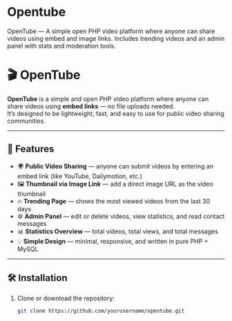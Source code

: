 # Opentube
OpenTube — A simple open PHP video platform where anyone can share videos using embed and image links. Includes trending videos and an admin panel with stats and moderation tools.

# 🎬 OpenTube

**OpenTube** is a simple and open PHP video platform where anyone can share videos using **embed links** — no file uploads needed.  
It’s designed to be lightweight, fast, and easy to use for public video sharing communities.

---

## 🚀 Features

- 🌍 **Public Video Sharing** — anyone can submit videos by entering an embed link (like YouTube, Dailymotion, etc.)  
- 🖼️ **Thumbnail via Image Link** — add a direct image URL as the video thumbnail  
- 🔥 **Trending Page** — shows the most viewed videos from the last 30 days  
- ⚙️ **Admin Panel** — edit or delete videos, view statistics, and read contact messages  
- 📊 **Statistics Overview** — total videos, total views, and total messages  
- 💡 **Simple Design** — minimal, responsive, and written in pure PHP + MySQL  

---

## 🛠️ Installation

1. Clone or download the repository:
   ```bash
   git clone https://github.com/yourusername/opentube.git
